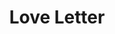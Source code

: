 ---
layout: game
title: 'Love Letter'
game:
    name: 'Love Letter'
    description: 'All of the eligible young men &amp;&amp;#35;40;and many of the not-so-young&amp;&amp;#35;41; seek to woo the princess of Tempest. Unfortunately, she has locked herself in the palace, and you must rely on others to take your romantic letters to her. Will yours reach her first?&amp;&amp;#35;10;&amp;&amp;#35;10;Love Letter is a game of risk, deduction, and luck for 2&amp;ndash;4 players. Your goal is to get your love letter into Princess Annette&apos;s hands while deflecting the letters from competing suitors. From a deck with only sixteen cards, each player starts with only one card in hand; one card is removed from play. On a turn, you draw one card, and play one card, trying to expose others and knock them from the game. Powerful cards lead to early gains, but make you a target. Rely on weaker cards for too long, however, and your letter may be tossed in the fire!&amp;&amp;#35;10;&amp;&amp;#35;10;Number 4 in the Tempest Shared World Game Series&amp;&amp;#35;10;&amp;&amp;#35;10;'
    bgg_id: 129622
    thumbnail: //cf.geekdo-images.com/images/pic1401448_t.jpg
    image: //cf.geekdo-images.com/images/pic1401448.jpg
    minPlayers: 2
    maxPlayers: 4
    yearPublished: 2012
    playTime: 20
    short_id: love_letter
    comment: ""
    buy_url: ""
    buy_type: ""

---